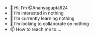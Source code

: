 - 👋 Hi, I’m @Ananyagupta924
- 👀 I’m interested in nothing
- 🌱 I’m currently learning nothing
- 💞️ I’m looking to collaborate on nothing
- 📫 How to reach me to....

<!---
Ananyagupta924/Ananyagupta924 is a ✨ special ✨ repository because its `README.md` (this file) appears on your GitHub profile.
You can click the Preview link to take a look at your changes.
--->
